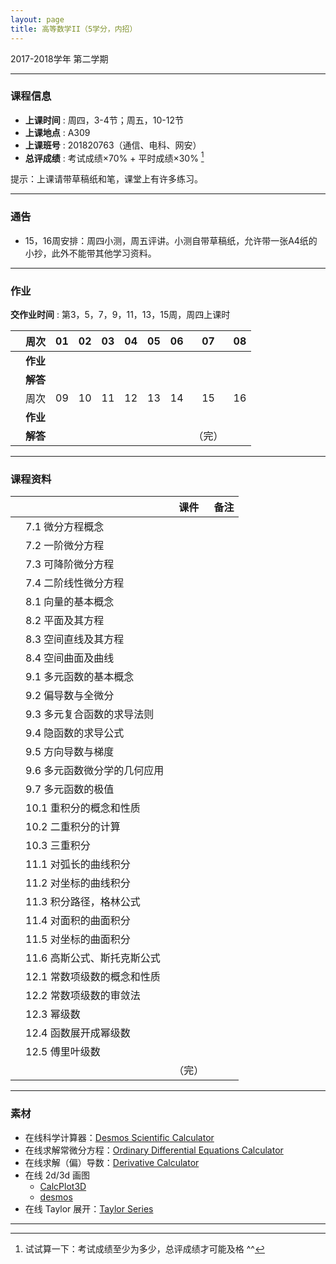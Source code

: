 ```yaml
---
layout: page
title: 高等数学II（5学分，内招）
---
```



<p class="message">
  2017-2018学年 第二学期
</p>


---

### 课程信息


- __上课时间__ : 周四，3-4节；周五，10-12节
- __上课地点__ : A309
- __上课班号__ : 201820763（通信、电科、网安）
- __总评成绩__ : 考试成绩×70% + 平时成绩×30% [^exam]

[^exam]: 试试算一下：考试成绩至少为多少，总评成绩才可能及格 ^^

提示：上课请带草稿纸和笔，课堂上有许多练习。

---

### 通告

- 15，16周安排：周四小测，周五评讲。小测自带草稿纸，允许带一张A4纸的小抄，此外不能带其他学习资料。

---

### 作业

__交作业时间__ : 第3，5，7，9，11，13，15周，周四上课时

|        |    周次    | 01 | 02 | 03 |	04 | 05 | 06 |07 | 08 |
|:--------:|--------:|:------:|:------:|:------:|:------:|:------:|:------:|:------:|:------:|
|	| __作业__ 	| <a href="HW/HW_01_高等数学II_5pt_内招_2018.pdf" target="_blank"><i class="fa fa-file-pdf-o" aria-hidden="true"></i></a> |	 <a href="HW/HW_01_高等数学II_5pt_内招_2018.pdf" target="_blank"><i class="fa fa-file-pdf-o" aria-hidden="true"></i></a>| <a href="HW/HW_03_高等数学II_5pt_内招_2018.pdf" target="_blank"><i class="fa fa-file-pdf-o" aria-hidden="true"></i></a>	| <a href="HW/HW_04_高等数学II_5pt_内招_2018.pdf" target="_blank"><i class="fa fa-file-pdf-o" aria-hidden="true"></i></a>	|	<a href="HW/HW_05_高等数学II_5pt_内招_2018.pdf" target="_blank"><i class="fa fa-file-pdf-o" aria-hidden="true"></i></a> |	<a href="HW/HW_06_高等数学II_5pt_内招_2018.pdf" target="_blank"><i class="fa fa-file-pdf-o" aria-hidden="true"></i></a> | <a href="HW/HW_07_高等数学II_5pt_内招_2018.pdf" target="_blank"><i class="fa fa-file-pdf-o" aria-hidden="true"></i></a>	| <a href="HW/HW_08_高等数学II_5pt_内招_2018.pdf" target="_blank"><i class="fa fa-file-pdf-o" aria-hidden="true"></i></a> |
|	| __解答__ 	| <a href="HW_sol/HW_01_高等数学II_5pt_内招_sol_2018.pdf" target="_blank"><i class="fa fa-file-pdf-o" aria-hidden="true"></i></a>  	| <a href="HW_sol/HW_02_高等数学II_5pt_内招_sol_2018.pdf" target="_blank"><i class="fa fa-file-pdf-o" aria-hidden="true"></i></a>	| <a href="HW_sol/HW_03_高等数学II_5pt_内招_sol_2018.pdf" target="_blank"><i class="fa fa-file-pdf-o" aria-hidden="true"></i></a> 	| <a href="HW_sol/HW_04_高等数学II_5pt_内招_sol_2018.pdf" target="_blank"><i class="fa fa-file-pdf-o" aria-hidden="true"></i></a>	|<a href="HW_sol/HW_05_高等数学II_5pt_内招_sol_2018.pdf" target="_blank"><i class="fa fa-file-pdf-o" aria-hidden="true"></i></a>	|<a href="HW_sol/HW_06_高等数学II_5pt_内招_sol_2018.pdf" target="_blank"><i class="fa fa-file-pdf-o" aria-hidden="true"></i></a>	|	<a href="HW_sol/HW_07_高等数学II_5pt_内招_sol_2018.pdf" target="_blank"><i class="fa fa-file-pdf-o" aria-hidden="true"></i></a> |<a href="HW_sol/HW_08_高等数学II_5pt_内招_sol_2018.pdf" target="_blank"><i class="fa fa-file-pdf-o" aria-hidden="true"></i></a>	|
|        |    周次    | 09 | 10 | 11 |	12 | 13 | 14 | 15 | 16 |
|	| __作业__ 	| <a href="HW/HW_09_高等数学II_5pt_内招_2018.pdf" target="_blank"><i class="fa fa-file-pdf-o" aria-hidden="true"></i></a> | <a href="HW/HW_10_高等数学II_5pt_内招_2018.pdf" target="_blank"><i class="fa fa-file-pdf-o" aria-hidden="true"></i></a>	| <a href="HW/HW_11_高等数学II_5pt_内招_2018.pdf" target="_blank"><i class="fa fa-file-pdf-o" aria-hidden="true"></i></a>	| <a href="HW/HW_12_高等数学II_5pt_内招_2018.pdf" target="_blank"><i class="fa fa-file-pdf-o" aria-hidden="true"></i></a>	|	<a href="HW/HW_13_高等数学II_5pt_内招_2018.pdf" target="_blank"><i class="fa fa-file-pdf-o" aria-hidden="true"></i></a> |<a href="HW/HW_14_高等数学II_5pt_内招_2018.pdf" target="_blank"><i class="fa fa-file-pdf-o" aria-hidden="true"></i></a>	 | |  |
|   | __解答__    | <a href="HW_sol/HW_09_高等数学II_5pt_内招_sol_2018.pdf" target="_blank"><i class="fa fa-file-pdf-o" aria-hidden="true"></i></a>  | <a href="HW_sol/HW_10_高等数学II_5pt_内招_sol_2018.pdf" target="_blank"><i class="fa fa-file-pdf-o" aria-hidden="true"></i></a>  |   <a href="HW_sol/HW_11_高等数学II_5pt_内招_sol_2018.pdf" target="_blank"><i class="fa fa-file-pdf-o" aria-hidden="true"></i></a> | <a href="HW_sol/HW_12_高等数学II_5pt_内招_sol_2018.pdf" target="_blank"><i class="fa fa-file-pdf-o" aria-hidden="true"></i></a>  | <a href="HW_sol/HW_13_高等数学II_5pt_内招_sol_2018.pdf" target="_blank"><i class="fa fa-file-pdf-o" aria-hidden="true"></i></a>| <a href="HW_sol/HW_14_高等数学II_5pt_内招_sol_2018.pdf" target="_blank"><i class="fa fa-file-pdf-o" aria-hidden="true"></i></a>  | （完） | |


---


### 课程资料

|        |        | 课件 |	备注 |
|:--------:|:--------|:-----:|:------:|
|  |  7.1 微分方程概念 |  <a href="lectures/07_a_微分方程概念_2018.pdf" target="_blank"><i class="fa fa-file-pdf-o" aria-hidden="true"></i></a>     |     |
|	| 7.2 一阶微分方程	| <a href="lectures/07_b_一阶微分方程_2018.pdf" target="_blank"><i class="fa fa-file-pdf-o" aria-hidden="true"></i></a>	|	|
|  | 7.3 可降阶微分方程 |  <a href="lectures/07_c_可降阶微分方程_2018.pdf" target="_blank"><i class="fa fa-file-pdf-o" aria-hidden="true"></i></a>  |      | 
|  | 7.4 二阶线性微分方程 |  <a href="lectures/07_d_二阶线性微分方程_2018.pdf" target="_blank"><i class="fa fa-file-pdf-o" aria-hidden="true"></i></a>   |       | 
|  | 8.1 向量的基本概念 | <a href="lectures/08_a_向量的基本概念_2018.pdf" target="_blank"><i class="fa fa-file-pdf-o" aria-hidden="true"></i></a> |      |    
|  | 8.2 平面及其方程 | <a href="lectures/08_b_平面及其方程_2018.pdf" target="_blank"><i class="fa fa-file-pdf-o" aria-hidden="true"></i></a> |      |      
|  | 8.3 空间直线及其方程 |  <a href="lectures/08_c_空间直线及其方程_2018.pdf" target="_blank"><i class="fa fa-file-pdf-o" aria-hidden="true"></i></a>     |      |
|  | 8.4 空间曲面及曲线 |    <a href="lectures/08_d_空间曲面及曲线_2018.pdf" target="_blank"><i class="fa fa-file-pdf-o" aria-hidden="true"></i></a>     | 	|
|  | 9.1 多元函数的基本概念 | <a href="lectures/09_a_多元函数的基本概念_2018.pdf" target="_blank"><i class="fa fa-file-pdf-o" aria-hidden="true"></i></a>     |      |
|  | 9.2 偏导数与全微分 |   <a href="lectures/09_b_偏导数与全微分_2018.pdf" target="_blank"><i class="fa fa-file-pdf-o" aria-hidden="true"></i></a>   |      |
|  | 9.3 多元复合函数的求导法则 | <a href="lectures/09_c_多元复合函数的求导法则_2018.pdf" target="_blank"><i class="fa fa-file-pdf-o" aria-hidden="true"></i></a>      |      |
|  | 9.4 隐函数的求导公式 | <a href="lectures/09_d_隐函数的求导公式_2018.pdf" target="_blank"><i class="fa fa-file-pdf-o" aria-hidden="true"></i></a>     |      |
|  | 9.5 方向导数与梯度 |  <a href="lectures/09_e_方向导数与梯度_2018.pdf" target="_blank"><i class="fa fa-file-pdf-o" aria-hidden="true"></i></a>     |      |
|  | 9.6 多元函数微分学的几何应用 |  <a href="lectures/09_f_多元函数微分学的几何应用_2018.pdf" target="_blank"><i class="fa fa-file-pdf-o" aria-hidden="true"></i></a>       |      |
|  | 9.7 多元函数的极值 |  <a href="lectures/09_g_多元函数的极值_2018.pdf" target="_blank"><i class="fa fa-file-pdf-o" aria-hidden="true"></i></a>    |      |
|  | 10.1 重积分的概念和性质 | <a href="lectures/10_a_重积分的概念和性质_2018.pdf" target="_blank"><i class="fa fa-file-pdf-o" aria-hidden="true"></i></a>     |      |
|  | 10.2 二重积分的计算 |  <a href="lectures/10_b_二重积分的计算_2018.pdf" target="_blank"><i class="fa fa-file-pdf-o" aria-hidden="true"></i></a>    |      |
|  | 10.3 三重积分 | <a href="lectures/10_c_三重积分_2018.pdf" target="_blank"><i class="fa fa-file-pdf-o" aria-hidden="true"></i></a>      |      |
|  | 11.1 对弧长的曲线积分 |  <a href="lectures/11_a_对弧长的曲线积分_2018.pdf" target="_blank"><i class="fa fa-file-pdf-o" aria-hidden="true"></i></a>     |      |
|  | 11.2 对坐标的曲线积分 |  <a href="lectures/11_b_对坐标的曲线积分_2018.pdf" target="_blank"><i class="fa fa-file-pdf-o" aria-hidden="true"></i></a>    |      |
|  | 11.3 积分路径，格林公式 |  <a href="lectures/11_c_积分路径_格林公式_2018.pdf" target="_blank"><i class="fa fa-file-pdf-o" aria-hidden="true"></i></a>    |      |
|  | 11.4 对面积的曲面积分 |   <a href="lectures/11_d_对面积的曲面积分_2018.pdf" target="_blank"><i class="fa fa-file-pdf-o" aria-hidden="true"></i></a>     |      |
|  | 11.5 对坐标的曲面积分 |   <a href="lectures/11_e_对坐标的曲面积分_2018.pdf" target="_blank"><i class="fa fa-file-pdf-o" aria-hidden="true"></i></a>    |      |
|  | 11.6 高斯公式、斯托克斯公式 |  <a href="lectures/11_f_高斯公式斯托克斯公式_2018.pdf" target="_blank"><i class="fa fa-file-pdf-o" aria-hidden="true"></i></a>    |      |
|  | 12.1 常数项级数的概念和性质 |  <a href="lectures/12_a_常数项级数的概念和性质_2018.pdf" target="_blank"><i class="fa fa-file-pdf-o" aria-hidden="true"></i></a>   |      |
|  | 12.2 常数项级数的审敛法 |  <a href="lectures/12_b_常数项级数的审敛法_2018.pdf" target="_blank"><i class="fa fa-file-pdf-o" aria-hidden="true"></i></a>    |      |
|  | 12.3 幂级数 |  <a href="lectures/12_c_幂级数_2018.pdf" target="_blank"><i class="fa fa-file-pdf-o" aria-hidden="true"></i></a>   |      |
|  | 12.4 函数展开成幂级数 |  <a href="lectures/12_d_函数展开成幂级数_2018.pdf" target="_blank"><i class="fa fa-file-pdf-o" aria-hidden="true"></i></a>    |      |
|  | 12.5 傅里叶级数 |  <a href="lectures/12_e_傅里叶级数_2018.pdf" target="_blank"><i class="fa fa-file-pdf-o" aria-hidden="true"></i></a>     |      |
|   |   |  （完） |   |



---

### 素材

- 在线科学计算器：[Desmos Scientific Calculator](https://www.desmos.com/scientific)
- 在线求解常微分方程：[Ordinary Differential Equations Calculator
](https://www.symbolab.com/solver/ordinary-differential-equation-calculator)
- 在线求解（偏）导数：[Derivative Calculator
](https://www.symbolab.com/solver/derivative-calculator/%5Cfrac%7B%5Cpartial%20%7D%7B%5Cpartial%20x%7D%5Cleft%28%5Csin%20%5Cleft%28x%5E2y%5E2%5Cright%29%5Cright%29?or=ex)
- 在线 2d/3d 画图
    - [CalcPlot3D](http://web.monroecc.edu/manila/webfiles/pseeburger/CalcPlot3D/)
    - [desmos](https://www.desmos.com/calculator/yrl1lft9tv)
- 在线 Taylor 展开：[Taylor Series](https://www.symbolab.com/solver/taylor-maclaurin-series-calculator)

---

